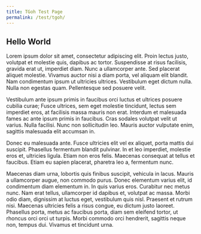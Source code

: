 ```yaml
---
title: TGoh Test Page
permalink: /test/tgoh/
---
```


## Hello World

Lorem ipsum dolor sit amet, consectetur adipiscing elit. Proin lectus justo, volutpat et molestie quis, dapibus ac tortor. Suspendisse at risus facilisis, gravida erat ut, imperdiet diam. Nunc a ullamcorper ante. Sed placerat aliquet molestie. Vivamus auctor nisi a diam porta, vel aliquam elit blandit. Nam condimentum ipsum ut ultricies ultrices. Vestibulum eget dictum nulla. Nulla non egestas quam. Pellentesque sed posuere velit.

Vestibulum ante ipsum primis in faucibus orci luctus et ultrices posuere cubilia curae; Fusce ultrices, sem eget molestie tincidunt, lectus sem imperdiet eros, at facilisis massa mauris non erat. Interdum et malesuada fames ac ante ipsum primis in faucibus. Cras sodales volutpat velit ut varius. Nulla facilisi. Nunc non sollicitudin leo. Mauris auctor vulputate enim, sagittis malesuada elit accumsan in.

Donec eu malesuada ante. Fusce ultricies elit vel ex aliquet, porta mattis dui suscipit. Phasellus fermentum blandit pulvinar. In et leo imperdiet, molestie eros et, ultricies ligula. Etiam non eros felis. Maecenas consequat at tellus et faucibus. Etiam eu sapien placerat, pharetra leo a, fermentum nunc.

Maecenas diam urna, lobortis quis finibus suscipit, vehicula in lacus. Mauris a ullamcorper augue, non commodo purus. Donec elementum varius elit, id condimentum diam elementum in. In quis varius eros. Curabitur nec metus nunc. Nam erat tellus, ullamcorper id dapibus et, volutpat ac massa. Morbi odio diam, dignissim at luctus eget, vestibulum quis nisl. Praesent et rutrum nisi. Maecenas ultricies felis a risus congue, eu dictum justo laoreet. Phasellus porta, metus ac faucibus porta, diam sem eleifend tortor, ut rhoncus orci orci ut turpis. Morbi commodo orci hendrerit, sagittis neque non, tempus dui. Vivamus et tincidunt urna.
